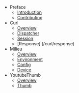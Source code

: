 - Preface
    - [Introduction](/)
    - [Contributing](/contributing)
- Curl
    - [Overview](/curl/overview)
    - [Dispatcher](/curl/dispatcher)
    - [Session](/curl/session)
    - [Response] (/curl/response)
- Milieu
    - [Overview](/milieu/overview)
    - [Environment](/milieu/environment)
    - [Config](/milieu/config)
    - [Device](/milieu/device)
- YoutubeThumb
    - [Overview](/youtubethumb/overview)
    - [Thumb](/youtubethumb/thumb)
